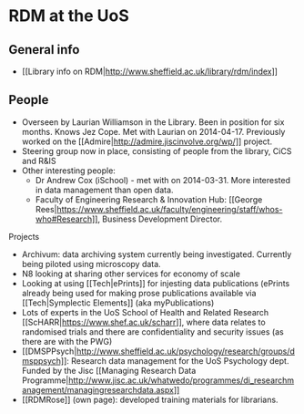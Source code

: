 # RDM at the UoS #

## General info ##
 * [[Library info on RDM|http://www.sheffield.ac.uk/library/rdm/index]]

## People ##
 * Overseen by Laurian Williamson in the Library.  Been in position for six months.  Knows Jez Cope.  Met with Laurian on 2014-04-17.  Previously worked on the [[Admire|http://admire.jiscinvolve.org/wp/]] project.
 * Steering group now in place, consisting of people from the library, CiCS and R&IS
 * Other interesting people: 
   * Dr Andrew Cox (iSchool) - met with on 2014-03-31.  More interested in data management than open data.
   * Faculty of Engineering Research & Innovation Hub: [[George Rees|https://www.sheffield.ac.uk/faculty/engineering/staff/whos-who#Research]], Business Development Director.

Projects
 * Archivum: data archiving system currently being investigated.  Currently being piloted using microscopy data.
 * N8 looking at sharing other services for economy of scale
 * Looking at using [[Tech|ePrints]] for injesting data publications (ePrints already being used for making prose publications available via [[Tech|Symplectic Elements]] (aka myPublications)
 * Lots of experts in the UoS School of Health and Related Research [[ScHARR|https://www.shef.ac.uk/scharr]], where data relates to randomised trials and there are confidentiality and security issues (as there are with the PWG)
 * [[DMSPPsych|http://www.sheffield.ac.uk/psychology/research/groups/dmsppsych]]: Research data management for the UoS Psychology dept.  Funded by the Jisc [[Managing Research Data Programme|http://www.jisc.ac.uk/whatwedo/programmes/di_researchmanagement/managingresearchdata.aspx]]
 * [[RDMRose]] (own page): developed training materials for librarians.

